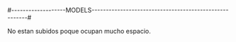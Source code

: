 #-------------------MODELS-------------------------------------------------------#

No estan subidos poque ocupan mucho espacio.